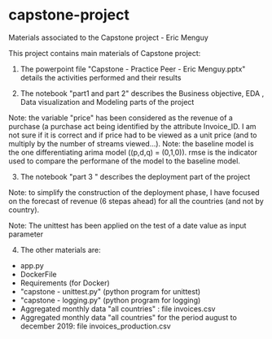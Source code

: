 # capstone-project
Materials associated to the Capstone project - Eric Menguy


This project contains main materials of Capstone project:

1. The powerpoint file "Capstone - Practice Peer - Eric Menguy.pptx" details the activities performed and their results

2. The notebook "part1 and part 2" describes the Business objective, EDA , Data visualization and Modeling parts of the project

Note: the variable "price" has been considered as the revenue of a purchase (a purchase act being identified by the attribute Invoice_ID. I am not sure if it is correct and if price had to be viewed as a unit price (and to multiply by the number of streams viewed...).
Note: the baseline model is the one differentiating arima model ((p,d,q) = (0,1,0)). rmse is the indicator used to compare the performane of the model to the baseline model.

3. The notebook "part 3 " describes the deployment part of the project

Note: to simplify the construction of the deployment phase, I have focused on the forecast of revenue (6 stepas ahead) for all the countries (and not by country).

Note: The unittest has been applied on the test of a date value as input parameter

4. The other materials are:
- app.py 
- DockerFile
- Requirements (for Docker)
- "capstone - unittest.py" (python program for unittest)
- "capstone - logging.py" (python program for logging)
- Aggregated monthly data "all countries" : file invoices.csv
- Aggregated monthly data "all countries" for the period august to december 2019: file invoices_production.csv



